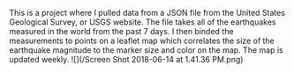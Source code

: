 This is a project where I pulled data from a JSON file from the United States Geological Survey, or USGS website. The file takes all of the earthquakes measured in the world from the past 7 days. I then binded the measurements to points on a leaflet map which correlates the size of the earthquake magnitude to the marker size and color on the map. The map is updated weekly.
![](/Screen Shot 2018-06-14 at 1.41.36 PM.png)
